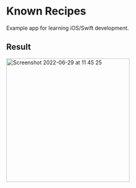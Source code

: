 #  Known Recipes
 Example app for learning iOS/Swift development.

## Result
<img width="326" alt="Screenshot 2022-06-29 at 11 45 25" src="https://user-images.githubusercontent.com/16089770/176426513-c5490cfd-8fd2-4e99-8395-137ca0b4d7f5.png">
